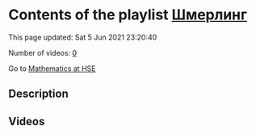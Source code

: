 # Contents of the playlist [Шмерлинг](https://www.youtube.com/playlist?list=PLq3E5oubNNoCOmM2JuY5VKY1cxWlB-b-6)

This page updated: Sat 5 Jun 2021 23:20:40

Number of videos: [0](#videos)

Go to [Mathematics at HSE](../README.md)

## Description



## Videos

